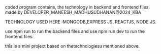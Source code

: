 coded program contains, the technology in backend  and frontend files made by DEVELOPER_MANEESH_MADHUSUDHANAN@2024_KBA


TECHNOLOGY USED HERE :MONGODB,EXPRESS JS, REACTJS, NODE JS. 



use npm run to run the backend files and 
use npm run dev to run the frontend files. 

this is a mini project based on thetechnologiesu mentioned above. 